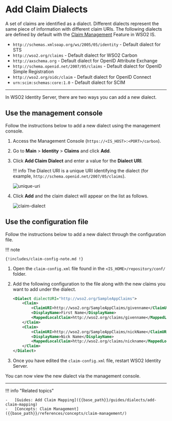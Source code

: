 # Add Claim Dialects

A set of claims are identified as a dialect. Different dialects represent the same piece of information with different claim URIs. The following dialects are defined by default with the [Claim Management]({{base_path}}/references/concepts/claim-management) Feature in WSO2 IS.

- `http://schemas.xmlsoap.org/ws/2005/05/identity` - Default dialect for STS
- `http://wso2.org/claims` - Default dialect for WSO2 Carbon
- `http://axschema.org` - Default dialect for OpenID Attribute Exchange
- `http://schema.openid.net/2007/05/claims` - Default dialect for OpenID Simple Registration
- `http://wso2.org/oidc/claim` - Default dialect for OpenID Connect
- `urn:scim:schemas:core:1.0` - Default dialect for SCIM

---

In WSO2 Identity Server, there are two ways you can add a new dialect.

## Use the management console

Follow the instructions below to add a new dialect using the management console. 

1.  Access the Management Console (`https://<IS_HOST>:<PORT>/carbon`).
2.  Go to **Main** > **Identity** > **Claims** and click **Add**.
3.  Click **Add Claim Dialect** and enter a value for the **Dialect URI**.

    !!! info 
        The Dialect URI is a unique URI identifying the dialect (for example, `http://schema.openid.net/2007/05/claims`).

    ![unique-uri]({{base_path}}/assets/img/guides/unique-uri.png)

4.  Click **Add** and the claim dialect will appear on the list as follows.

    ![claim-dialect]({{base_path}}/assets/img/guides/claim-dialect.png)

## Use the configuration file

Follow the instructions below to add a new dialect through the configuration file.

!!! note

    {!includes/claim-config-note.md !}

1.  Open the `claim-config.xml` file found in the
    `<IS_HOME>/repository/conf/` folder.

2.  Add the following configuration to the
    file along with the new claims you want to add under the dialect.

    ```xml
    <Dialect dialectURI="http://wso2.org/SampleAppClaims">
        <Claim>
            <ClaimURI>http://wso2.org/SampleAppClaims/givenname</ClaimURI>
            <DisplayName>First Name</DisplayName>
            <MappedLocalClaim>http://wso2.org/claims/givenname</MappedLocalClaim>
        </Claim>
        <Claim>
            <ClaimURI>http://wso2.org/SampleAppClaims/nickName</ClaimURI>
            <DisplayName>Nick Name</DisplayName>
            <MappedLocalClaim>http://wso2.org/claims/nickname</MappedLocalClaim>
        </Claim>
    </Dialect>
    ```

3.  Once you have edited the `claim-config.xml` file, restart WSO2 Identity Server. 

You can now view the new dialect via the management console.
    
----

!!! info "Related topics"

    -   [Guides: Add Claim Mapping]({{base_path}}/guides/dialects/add-claim-mapping)
    -   [Concepts: Claim Management]({{base_path}}/references/concepts/claim-management/)
